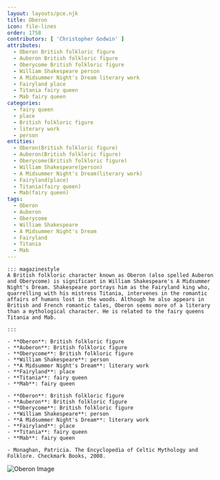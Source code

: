 ```yaml
---
layout: layouts/pce.njk
title: Oberon
icon: file-lines
order: 1758
contributors: [ 'Christopher Godwin' ]
attributes:
  - Oberon British folkloric figure
  - Auberon British folkloric figure
  - Oberycome British folkloric figure
  - William Shakespeare person
  - A Midsummer Night's Dream literary work
  - Fairyland place
  - Titania fairy queen
  - Mab fairy queen
categories:
  - fairy queen
  - place
  - British folkloric figure
  - literary work
  - person
entities:
  - Oberon(British folkloric figure)
  - Auberon(British folkloric figure)
  - Oberycome(British folkloric figure)
  - William Shakespeare(person)
  - A Midsummer Night's Dream(literary work)
  - Fairyland(place)
  - Titania(fairy queen)
  - Mab(fairy queen)
tags:
  - Oberon
  - Auberon
  - Oberycome
  - William Shakespeare
  - A Midsummer Night's Dream
  - Fairyland
  - Titania
  - Mab
---
```

``` tab [group1:Info]
::: magazinestyle
A British folkloric character known as Oberon (also spelled Auberon and Oberycome) is significant in William Shakespeare's A Midsummer Night's Dream. Shakespeare portrays him as the Fairyland king who, quarrelling with his mistress Titania, intervenes in the romantic affairs of humans lost in the woods. Although he also appears in British and French romantic tales, Oberon seems more of a literary than a mythological character. He is related to the fairy queens Titania and Mab.

:::
```
``` tab [group1:Attributes]
- **Oberon**: British folkloric figure
- **Auberon**: British folkloric figure
- **Oberycome**: British folkloric figure
- **William Shakespeare**: person
- **A Midsummer Night's Dream**: literary work
- **Fairyland**: place
- **Titania**: fairy queen
- **Mab**: fairy queen
```
``` tab [group1:Entities]
- **Oberon**: British folkloric figure
- **Auberon**: British folkloric figure
- **Oberycome**: British folkloric figure
- **William Shakespeare**: person
- **A Midsummer Night's Dream**: literary work
- **Fairyland**: place
- **Titania**: fairy queen
- **Mab**: fairy queen
```
``` tab [group1:Sources]
- Monaghan, Patricia. The Encyclopedia of Celtic Mythology and Folklore. Checkmark Books, 2008.
```
![Oberon Image](['https://upload.wikimedia.org/wikipedia/commons/9/94/Joseph_Noel_Paton_-_The_Reconciliation_of_Titania_and_Oberon.jpg'])
